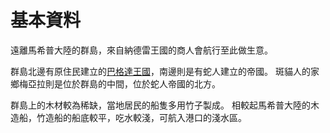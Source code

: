 <!-- TITLE: 哈馬特群島 -->
<!-- SUBTITLE: 充滿蛇人的夏威夷(誤) -->

# 基本資料
遠離馬希普大陸的群島，來自納德雷王國的商人會航行至此做生意。

群島北邊有原住民建立的[巴格達王國](/組織/巴格達王國)，南邊則是有蛇人建立的帝國。
斑貓人的家鄉梅亞拉則是位於群島的中間，位於蛇人帝國的北方。

群島上的木材較為稀缺，當地居民的船隻多用竹子製成。
相較起馬希普大陸的木造船，竹造船的船底較平，吃水較淺，可航入港口的淺水區。